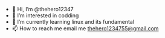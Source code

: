 - 👋 Hi, I’m @thehero12347
- 👀 I’m interested in codding
- 🌱 I’m currently learning linux and its fundamental
- 📫 How to reach me email me thehero1234755@gmail.com

<!---
thehero12347/thehero12347 is a ✨ special ✨ repository because its `README.md` (this file) appears on your GitHub profile.
You can click the Preview link to take a look at your changes.
--->
